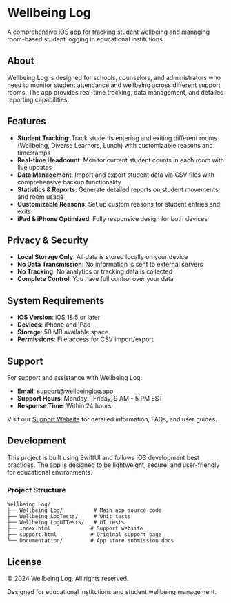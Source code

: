 # Wellbeing Log

A comprehensive iOS app for tracking student wellbeing and managing room-based student logging in educational institutions.

## About

Wellbeing Log is designed for schools, counselors, and administrators who need to monitor student attendance and wellbeing across different support rooms. The app provides real-time tracking, data management, and detailed reporting capabilities.

## Features

- **Student Tracking**: Track students entering and exiting different rooms (Wellbeing, Diverse Learners, Lunch) with customizable reasons and timestamps
- **Real-time Headcount**: Monitor current student counts in each room with live updates
- **Data Management**: Import and export student data via CSV files with comprehensive backup functionality
- **Statistics & Reports**: Generate detailed reports on student movements and room usage
- **Customizable Reasons**: Set up custom reasons for student entries and exits
- **iPad & iPhone Optimized**: Fully responsive design for both devices

## Privacy & Security

- **Local Storage Only**: All data is stored locally on your device
- **No Data Transmission**: No information is sent to external servers
- **No Tracking**: No analytics or tracking data is collected
- **Complete Control**: You have full control over your data

## System Requirements

- **iOS Version**: iOS 18.5 or later
- **Devices**: iPhone and iPad
- **Storage**: 50 MB available space
- **Permissions**: File access for CSV import/export

## Support

For support and assistance with Wellbeing Log:

- **Email**: support@wellbeinglog.app
- **Support Hours**: Monday - Friday, 9 AM - 5 PM EST
- **Response Time**: Within 24 hours

Visit our [Support Website](https://hendrikaucamp.github.io/Wellbeing-Log/) for detailed information, FAQs, and user guides.

## Development

This project is built using SwiftUI and follows iOS development best practices. The app is designed to be lightweight, secure, and user-friendly for educational environments.

### Project Structure

```
Wellbeing Log/
├── Wellbeing Log/          # Main app source code
├── Wellbeing LogTests/     # Unit tests
├── Wellbeing LogUITests/   # UI tests
├── index.html             # Support website
├── support.html           # Original support page
└── Documentation/         # App store submission docs
```

## License

© 2024 Wellbeing Log. All rights reserved.

Designed for educational institutions and student wellbeing management. 